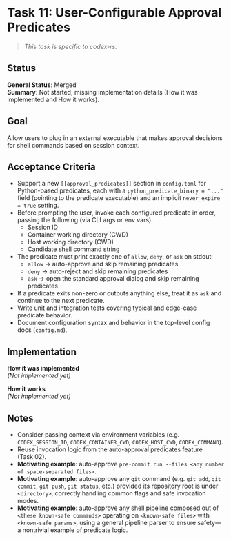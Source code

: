 # Task 11: User-Configurable Approval Predicates

> *This task is specific to codex-rs.*

## Status

**General Status**: Merged  
**Summary**: Not started; missing Implementation details (How it was implemented and How it works).

## Goal

Allow users to plug in an external executable that makes approval decisions for shell commands based on session context.

## Acceptance Criteria

- Support a new `[[approval_predicates]]` section in `config.toml` for Python-based predicates, each with a `python_predicate_binary = "..."` field (pointing to the predicate executable) and an implicit `never_expire = true` setting.
- Before prompting the user, invoke each configured predicate in order, passing the following (via CLI args or env vars):
  - Session ID
  - Container working directory (CWD)
  - Host working directory (CWD)
  - Candidate shell command string
- The predicate must print exactly one of `allow`, `deny`, or `ask` on stdout:
  - `allow`  → auto-approve and skip remaining predicates
  - `deny`   → auto-reject and skip remaining predicates
  - `ask`    → open the standard approval dialog and skip remaining predicates
- If a predicate exits non-zero or outputs anything else, treat it as `ask` and continue to the next predicate.
- Write unit and integration tests covering typical and edge-case predicate behavior.
- Document configuration syntax and behavior in the top-level config docs (`config.md`).

## Implementation

**How it was implemented**  
*(Not implemented yet)*

**How it works**  
*(Not implemented yet)*

## Notes

- Consider passing context via environment variables (e.g. `CODEX_SESSION_ID`, `CODEX_CONTAINER_CWD`, `CODEX_HOST_CWD`, `CODEX_COMMAND`).
- Reuse invocation logic from the auto-approval predicates feature (Task 02).
- **Motivating example**: auto-approve `pre-commit run --files <any number of space-separated files>`.
- **Motivating example**: auto-approve any `git` command (e.g. `git add`, `git commit`, `git push`, `git status`, etc.) provided its repository root is under `<directory>`, correctly handling common flags and safe invocation modes.
- **Motivating example**: auto-approve any shell pipeline composed out of `<these known-safe commands>` operating on `<known-safe files>` with `<known-safe params>`, using a general pipeline parser to ensure safety—a nontrivial example of predicate logic.
